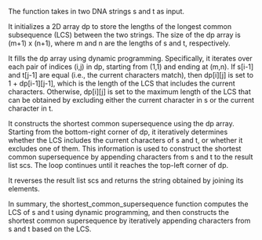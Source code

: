 The function takes in two DNA strings s and t as input.

It initializes a 2D array dp to store the lengths of the longest common subsequence (LCS) between the two strings. The size of the dp array is (m+1) x (n+1), where m and n are the lengths of s and t, respectively.

It fills the dp array using dynamic programming. Specifically, it iterates over each pair of indices (i,j) in dp, starting from (1,1) and ending at (m,n). If s[i-1] and t[j-1] are equal (i.e., the current characters match), then dp[i][j] is set to 1 + dp[i-1][j-1], which is the length of the LCS that includes the current characters. Otherwise, dp[i][j] is set to the maximum length of the LCS that can be obtained by excluding either the current character in s or the current character in t.

It constructs the shortest common supersequence using the dp array. Starting from the bottom-right corner of dp, it iteratively determines whether the LCS includes the current characters of s and t, or whether it excludes one of them. This information is used to construct the shortest common supersequence by appending characters from s and t to the result list scs. The loop continues until it reaches the top-left corner of dp.

It reverses the result list scs and returns the string obtained by joining its elements.

In summary, the shortest_common_supersequence function computes the LCS of s and t using dynamic programming, and then constructs the shortest common supersequence by iteratively appending characters from s and t based on the LCS.
